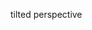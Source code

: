 tilted perspective
<!---
SkyyCivilK/SkyyCivilK is a ✨ special ✨ repository because its `README.md` (this file) appears on your GitHub profile.
You can click the Preview link to take a look at your changes.
--->
